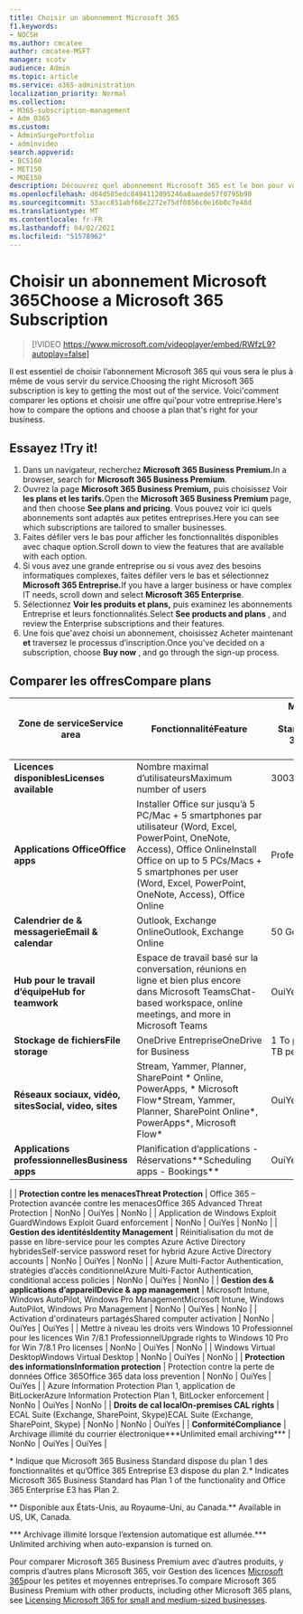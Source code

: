 ```yaml
---
title: Choisir un abonnement Microsoft 365
f1.keywords:
- NOCSH
ms.author: cmcatee
author: cmcatee-MSFT
manager: scotv
audience: Admin
ms.topic: article
ms.service: o365-administration
localization_priority: Normal
ms.collection:
- M365-subscription-management
- Adm_O365
ms.custom:
- AdminSurgePortfolio
- adminvideo
search.appverid:
- BCS160
- MET150
- MOE150
description: Découvrez quel abonnement Microsoft 365 est le bon pour votre organisation.
ms.openlocfilehash: d04d505edc8494112095246a8aaede57f0795b98
ms.sourcegitcommit: 53acc851abf68e2272e75df0856c0e16b0c7e48d
ms.translationtype: MT
ms.contentlocale: fr-FR
ms.lasthandoff: 04/02/2021
ms.locfileid: "51578962"
---
```

# <a name="choose-a-microsoft-365-subscription"></a><span data-ttu-id="d33cf-103">Choisir un abonnement Microsoft 365</span><span class="sxs-lookup"><span data-stu-id="d33cf-103">Choose a Microsoft 365 Subscription</span></span>

> [!VIDEO https://www.microsoft.com/videoplayer/embed/RWfzL9?autoplay=false]

<span data-ttu-id="d33cf-104">Il est essentiel de choisir l’abonnement Microsoft 365 qui vous sera le plus à même de vous servir du service.</span><span class="sxs-lookup"><span data-stu-id="d33cf-104">Choosing the right Microsoft 365 subscription is key to getting the most out of the service.</span></span> <span data-ttu-id="d33cf-105">Voici&#39;comment comparer les options et choisir une offre qui&#39;pour votre entreprise.</span><span class="sxs-lookup"><span data-stu-id="d33cf-105">Here&#39;s how to compare the options and choose a plan that&#39;s right for your business.</span></span>

## <a name="try-it"></a><span data-ttu-id="d33cf-106">Essayez !</span><span class="sxs-lookup"><span data-stu-id="d33cf-106">Try it!</span></span>

1. <span data-ttu-id="d33cf-107">Dans un navigateur, recherchez **Microsoft 365 Business Premium.**</span><span class="sxs-lookup"><span data-stu-id="d33cf-107">In a browser, search for  **Microsoft 365 Business Premium**.</span></span>
2. <span data-ttu-id="d33cf-108">Ouvrez la page **Microsoft 365 Business Premium,** puis choisissez Voir **les plans et les tarifs.**</span><span class="sxs-lookup"><span data-stu-id="d33cf-108">Open the  **Microsoft 365 Business Premium**  page, and then choose  **See plans and pricing**.</span></span> <span data-ttu-id="d33cf-109">Vous pouvez voir ici quels abonnements sont adaptés aux petites entreprises.</span><span class="sxs-lookup"><span data-stu-id="d33cf-109">Here you can see which subscriptions are tailored to smaller businesses.</span></span>
3. <span data-ttu-id="d33cf-110">Faites défiler vers le bas pour afficher les fonctionnalités disponibles avec chaque option.</span><span class="sxs-lookup"><span data-stu-id="d33cf-110">Scroll down to view the features that are available with each option.</span></span>
4. <span data-ttu-id="d33cf-111">Si vous avez une grande entreprise ou si vous avez des besoins informatiques complexes, faites défiler vers le bas et sélectionnez **Microsoft 365 Entreprise.**</span><span class="sxs-lookup"><span data-stu-id="d33cf-111">If you have a larger business or have complex IT needs, scroll down and select  **Microsoft 365 Enterprise**.</span></span>
5. <span data-ttu-id="d33cf-112">Sélectionnez  **Voir les produits et plans,** puis examinez les abonnements Entreprise et leurs fonctionnalités.</span><span class="sxs-lookup"><span data-stu-id="d33cf-112">Select  **See products and plans** , and review the Enterprise subscriptions and their features.</span></span>
6. <span data-ttu-id="d33cf-113">Une fois que&#39;avez choisi un abonnement, choisissez Acheter maintenant  **et** traversez le processus d’inscription.</span><span class="sxs-lookup"><span data-stu-id="d33cf-113">Once you&#39;ve decided on a subscription, choose  **Buy now** , and go through the sign-up process.</span></span>

## <a name="compare-plans"></a><span data-ttu-id="d33cf-114">Comparer les offres</span><span class="sxs-lookup"><span data-stu-id="d33cf-114">Compare plans</span></span>

| <span data-ttu-id="d33cf-115">**Zone de service**</span><span class="sxs-lookup"><span data-stu-id="d33cf-115">**Service area**</span></span> | <span data-ttu-id="d33cf-116">**Fonctionnalité**</span><span class="sxs-lookup"><span data-stu-id="d33cf-116">**Feature**</span></span> | <span data-ttu-id="d33cf-117">**Microsoft 365 Business Standard**</span><span class="sxs-lookup"><span data-stu-id="d33cf-117">**Microsoft 365 Business Standard**</span></span> | <span data-ttu-id="d33cf-118">**Microsoft 365 Business Premium**</span><span class="sxs-lookup"><span data-stu-id="d33cf-118">**Microsoft 365 Business Premium**</span></span> | <span data-ttu-id="d33cf-119">**Office 365 Entreprise E3**</span><span class="sxs-lookup"><span data-stu-id="d33cf-119">**Office 365 Enterprise E3**</span></span> |
| --- | --- | --- | --- | --- |
| <span data-ttu-id="d33cf-120">**Licences disponibles**</span><span class="sxs-lookup"><span data-stu-id="d33cf-120">**Licenses available**</span></span> | <span data-ttu-id="d33cf-121">Nombre maximal d’utilisateurs</span><span class="sxs-lookup"><span data-stu-id="d33cf-121">Maximum number of users</span></span> | <span data-ttu-id="d33cf-122">300</span><span class="sxs-lookup"><span data-stu-id="d33cf-122">300</span></span> | <span data-ttu-id="d33cf-123">300</span><span class="sxs-lookup"><span data-stu-id="d33cf-123">300</span></span> | <span data-ttu-id="d33cf-124">Illimité</span><span class="sxs-lookup"><span data-stu-id="d33cf-124">Unlimited</span></span> |
| <span data-ttu-id="d33cf-125">**Applications Office**</span><span class="sxs-lookup"><span data-stu-id="d33cf-125">**Office apps**</span></span> | <span data-ttu-id="d33cf-126">Installer Office sur jusqu’à 5 PC/Mac + 5 smartphones par utilisateur (Word, Excel, PowerPoint, OneNote, Access), Office Online</span><span class="sxs-lookup"><span data-stu-id="d33cf-126">Install Office on up to 5 PCs/Macs + 5 smartphones per user (Word, Excel, PowerPoint, OneNote, Access), Office Online</span></span> | <span data-ttu-id="d33cf-127">Professionnel</span><span class="sxs-lookup"><span data-stu-id="d33cf-127">Business</span></span> | <span data-ttu-id="d33cf-128">Professionnel</span><span class="sxs-lookup"><span data-stu-id="d33cf-128">Business</span></span> | <span data-ttu-id="d33cf-129">ProPlus</span><span class="sxs-lookup"><span data-stu-id="d33cf-129">ProPlus</span></span> |
| <span data-ttu-id="d33cf-130">**Calendrier de &amp; messagerie**</span><span class="sxs-lookup"><span data-stu-id="d33cf-130">**Email &amp; calendar**</span></span> | <span data-ttu-id="d33cf-131">Outlook, Exchange Online</span><span class="sxs-lookup"><span data-stu-id="d33cf-131">Outlook, Exchange Online</span></span> | <span data-ttu-id="d33cf-132">50 Go</span><span class="sxs-lookup"><span data-stu-id="d33cf-132">50 GB</span></span> | <span data-ttu-id="d33cf-133">50 Go</span><span class="sxs-lookup"><span data-stu-id="d33cf-133">50 GB</span></span> | <span data-ttu-id="d33cf-134">100 Go</span><span class="sxs-lookup"><span data-stu-id="d33cf-134">100 GB</span></span> |
| <span data-ttu-id="d33cf-135">**Hub pour le travail d’équipe**</span><span class="sxs-lookup"><span data-stu-id="d33cf-135">**Hub for teamwork**</span></span> | <span data-ttu-id="d33cf-136">Espace de travail basé sur la conversation, réunions en ligne et bien plus encore dans Microsoft Teams</span><span class="sxs-lookup"><span data-stu-id="d33cf-136">Chat-based workspace, online meetings, and more in Microsoft Teams</span></span> | <span data-ttu-id="d33cf-137">Oui</span><span class="sxs-lookup"><span data-stu-id="d33cf-137">Yes</span></span> | <span data-ttu-id="d33cf-138">Oui</span><span class="sxs-lookup"><span data-stu-id="d33cf-138">Yes</span></span> | <span data-ttu-id="d33cf-139">Oui</span><span class="sxs-lookup"><span data-stu-id="d33cf-139">Yes</span></span> |
| <span data-ttu-id="d33cf-140">**Stockage de fichiers**</span><span class="sxs-lookup"><span data-stu-id="d33cf-140">**File storage**</span></span> | <span data-ttu-id="d33cf-141">OneDrive Entreprise</span><span class="sxs-lookup"><span data-stu-id="d33cf-141">OneDrive for Business</span></span> | <span data-ttu-id="d33cf-142">1 To par utilisateur</span><span class="sxs-lookup"><span data-stu-id="d33cf-142">1 TB per user</span></span> | <span data-ttu-id="d33cf-143">1 To par utilisateur</span><span class="sxs-lookup"><span data-stu-id="d33cf-143">1 TB per user</span></span> | <span data-ttu-id="d33cf-144">Illimité</span><span class="sxs-lookup"><span data-stu-id="d33cf-144">Unlimited</span></span> |
| <span data-ttu-id="d33cf-145">**Réseaux sociaux, vidéo, sites**</span><span class="sxs-lookup"><span data-stu-id="d33cf-145">**Social, video, sites**</span></span> | <span data-ttu-id="d33cf-146">Stream, Yammer, Planner, SharePoint \* Online, PowerApps, \* Microsoft Flow\*</span><span class="sxs-lookup"><span data-stu-id="d33cf-146">Stream, Yammer, Planner, SharePoint Online\*, PowerApps\*, Microsoft Flow\*</span></span> | <span data-ttu-id="d33cf-147">Oui</span><span class="sxs-lookup"><span data-stu-id="d33cf-147">Yes</span></span> | <span data-ttu-id="d33cf-148">Oui</span><span class="sxs-lookup"><span data-stu-id="d33cf-148">Yes</span></span> | <span data-ttu-id="d33cf-149">Oui</span><span class="sxs-lookup"><span data-stu-id="d33cf-149">Yes</span></span> |
| <span data-ttu-id="d33cf-150">**Applications professionnelles**</span><span class="sxs-lookup"><span data-stu-id="d33cf-150">**Business apps**</span></span> | <span data-ttu-id="d33cf-151">Planification d’applications - Réservations\*\*</span><span class="sxs-lookup"><span data-stu-id="d33cf-151">Scheduling apps - Bookings\*\*</span></span> | <span data-ttu-id="d33cf-152">Oui</span><span class="sxs-lookup"><span data-stu-id="d33cf-152">Yes</span></span> | <span data-ttu-id="d33cf-153">Oui</span><span class="sxs-lookup"><span data-stu-id="d33cf-153">Yes</span></span> | <span data-ttu-id="d33cf-154">Oui</span><span class="sxs-lookup"><span data-stu-id="d33cf-154">Yes</span></span> |
|
| <span data-ttu-id="d33cf-155">**Protection contre les menaces**</span><span class="sxs-lookup"><span data-stu-id="d33cf-155">**Threat Protection**</span></span> | <span data-ttu-id="d33cf-156">Office 365 – Protection avancée contre les menaces</span><span class="sxs-lookup"><span data-stu-id="d33cf-156">Office 365 Advanced Threat Protection</span></span> | <span data-ttu-id="d33cf-157">Non</span><span class="sxs-lookup"><span data-stu-id="d33cf-157">No</span></span> | <span data-ttu-id="d33cf-158">Oui</span><span class="sxs-lookup"><span data-stu-id="d33cf-158">Yes</span></span> | <span data-ttu-id="d33cf-159">Non</span><span class="sxs-lookup"><span data-stu-id="d33cf-159">No</span></span> |
 | <span data-ttu-id="d33cf-160">Application de Windows Exploit Guard</span><span class="sxs-lookup"><span data-stu-id="d33cf-160">Windows Exploit Guard enforcement</span></span> | <span data-ttu-id="d33cf-161">Non</span><span class="sxs-lookup"><span data-stu-id="d33cf-161">No</span></span> | <span data-ttu-id="d33cf-162">Oui</span><span class="sxs-lookup"><span data-stu-id="d33cf-162">Yes</span></span> | <span data-ttu-id="d33cf-163">Non</span><span class="sxs-lookup"><span data-stu-id="d33cf-163">No</span></span> |
| <span data-ttu-id="d33cf-164">**Gestion des identités**</span><span class="sxs-lookup"><span data-stu-id="d33cf-164">**Identity Management**</span></span> | <span data-ttu-id="d33cf-165">Réinitialisation du mot de passe en libre-service pour les comptes Azure Active Directory hybrides</span><span class="sxs-lookup"><span data-stu-id="d33cf-165">Self-service password reset for hybrid Azure Active Directory accounts</span></span> | <span data-ttu-id="d33cf-166">Non</span><span class="sxs-lookup"><span data-stu-id="d33cf-166">No</span></span> | <span data-ttu-id="d33cf-167">Oui</span><span class="sxs-lookup"><span data-stu-id="d33cf-167">Yes</span></span> | <span data-ttu-id="d33cf-168">Non</span><span class="sxs-lookup"><span data-stu-id="d33cf-168">No</span></span> |
 | <span data-ttu-id="d33cf-169">Azure Multi-Factor Authentication, stratégies d’accès conditionnel</span><span class="sxs-lookup"><span data-stu-id="d33cf-169">Azure Multi-Factor Authentication, conditional access policies</span></span> | <span data-ttu-id="d33cf-170">Non</span><span class="sxs-lookup"><span data-stu-id="d33cf-170">No</span></span> | <span data-ttu-id="d33cf-171">Oui</span><span class="sxs-lookup"><span data-stu-id="d33cf-171">Yes</span></span> | <span data-ttu-id="d33cf-172">Non</span><span class="sxs-lookup"><span data-stu-id="d33cf-172">No</span></span> |
| <span data-ttu-id="d33cf-173">**Gestion des &amp; applications d’appareil**</span><span class="sxs-lookup"><span data-stu-id="d33cf-173">**Device &amp; app management**</span></span> | <span data-ttu-id="d33cf-174">Microsoft Intune, Windows AutoPilot, Windows Pro Management</span><span class="sxs-lookup"><span data-stu-id="d33cf-174">Microsoft Intune, Windows AutoPilot, Windows Pro Management</span></span> | <span data-ttu-id="d33cf-175">Non</span><span class="sxs-lookup"><span data-stu-id="d33cf-175">No</span></span> | <span data-ttu-id="d33cf-176">Oui</span><span class="sxs-lookup"><span data-stu-id="d33cf-176">Yes</span></span> | <span data-ttu-id="d33cf-177">Non</span><span class="sxs-lookup"><span data-stu-id="d33cf-177">No</span></span> |
 | <span data-ttu-id="d33cf-178">Activation d'ordinateurs partagés</span><span class="sxs-lookup"><span data-stu-id="d33cf-178">Shared computer activation</span></span> | <span data-ttu-id="d33cf-179">Non</span><span class="sxs-lookup"><span data-stu-id="d33cf-179">No</span></span> | <span data-ttu-id="d33cf-180">Oui</span><span class="sxs-lookup"><span data-stu-id="d33cf-180">Yes</span></span> | <span data-ttu-id="d33cf-181">Oui</span><span class="sxs-lookup"><span data-stu-id="d33cf-181">Yes</span></span> |
 | <span data-ttu-id="d33cf-182">Mettre à niveau les droits vers Windows 10 Professionnel pour les licences Win 7/8.1 Professionnel</span><span class="sxs-lookup"><span data-stu-id="d33cf-182">Upgrade rights to Windows 10 Pro for Win 7/8.1 Pro licenses</span></span> | <span data-ttu-id="d33cf-183">Non</span><span class="sxs-lookup"><span data-stu-id="d33cf-183">No</span></span> | <span data-ttu-id="d33cf-184">Oui</span><span class="sxs-lookup"><span data-stu-id="d33cf-184">Yes</span></span> | <span data-ttu-id="d33cf-185">Non</span><span class="sxs-lookup"><span data-stu-id="d33cf-185">No</span></span> |
 | <span data-ttu-id="d33cf-186">Windows Virtual Desktop</span><span class="sxs-lookup"><span data-stu-id="d33cf-186">Windows Virtual Desktop</span></span> | <span data-ttu-id="d33cf-187">Non</span><span class="sxs-lookup"><span data-stu-id="d33cf-187">No</span></span> | <span data-ttu-id="d33cf-188">Oui</span><span class="sxs-lookup"><span data-stu-id="d33cf-188">Yes</span></span> | <span data-ttu-id="d33cf-189">Non</span><span class="sxs-lookup"><span data-stu-id="d33cf-189">No</span></span> |
| <span data-ttu-id="d33cf-190">**Protection des informations**</span><span class="sxs-lookup"><span data-stu-id="d33cf-190">**Information protection**</span></span> | <span data-ttu-id="d33cf-191">Protection contre la perte de données Office 365</span><span class="sxs-lookup"><span data-stu-id="d33cf-191">Office 365 data loss prevention</span></span> | <span data-ttu-id="d33cf-192">Non</span><span class="sxs-lookup"><span data-stu-id="d33cf-192">No</span></span> | <span data-ttu-id="d33cf-193">Oui</span><span class="sxs-lookup"><span data-stu-id="d33cf-193">Yes</span></span> | <span data-ttu-id="d33cf-194">Oui</span><span class="sxs-lookup"><span data-stu-id="d33cf-194">Yes</span></span> |
 | <span data-ttu-id="d33cf-195">Azure Information Protection Plan 1, application de BitLocker</span><span class="sxs-lookup"><span data-stu-id="d33cf-195">Azure Information Protection Plan 1, BitLocker enforcement</span></span> | <span data-ttu-id="d33cf-196">Non</span><span class="sxs-lookup"><span data-stu-id="d33cf-196">No</span></span> | <span data-ttu-id="d33cf-197">Oui</span><span class="sxs-lookup"><span data-stu-id="d33cf-197">Yes</span></span> | <span data-ttu-id="d33cf-198">Non</span><span class="sxs-lookup"><span data-stu-id="d33cf-198">No</span></span> |
| <span data-ttu-id="d33cf-199">**Droits de cal local**</span><span class="sxs-lookup"><span data-stu-id="d33cf-199">**On-premises CAL rights**</span></span> | <span data-ttu-id="d33cf-200">ECAL Suite (Exchange, SharePoint, Skype)</span><span class="sxs-lookup"><span data-stu-id="d33cf-200">ECAL Suite (Exchange, SharePoint, Skype)</span></span> | <span data-ttu-id="d33cf-201">Non</span><span class="sxs-lookup"><span data-stu-id="d33cf-201">No</span></span> | <span data-ttu-id="d33cf-202">Non</span><span class="sxs-lookup"><span data-stu-id="d33cf-202">No</span></span> | <span data-ttu-id="d33cf-203">Oui</span><span class="sxs-lookup"><span data-stu-id="d33cf-203">Yes</span></span> |
| <span data-ttu-id="d33cf-204">**Conformité**</span><span class="sxs-lookup"><span data-stu-id="d33cf-204">**Compliance**</span></span> | <span data-ttu-id="d33cf-205">Archivage illimité du courrier électronique\*\*\*</span><span class="sxs-lookup"><span data-stu-id="d33cf-205">Unlimited email archiving\*\*\*</span></span> | <span data-ttu-id="d33cf-206">Non</span><span class="sxs-lookup"><span data-stu-id="d33cf-206">No</span></span> | <span data-ttu-id="d33cf-207">Oui</span><span class="sxs-lookup"><span data-stu-id="d33cf-207">Yes</span></span> | <span data-ttu-id="d33cf-208">Oui</span><span class="sxs-lookup"><span data-stu-id="d33cf-208">Yes</span></span> |

<span data-ttu-id="d33cf-209">\* Indique que Microsoft 365 Business Standard dispose du plan 1 des fonctionnalités et qu’Office 365 Entreprise E3 dispose du plan 2.</span><span class="sxs-lookup"><span data-stu-id="d33cf-209">\* Indicates Microsoft 365 Business Standard has Plan 1 of the functionality and Office 365 Enterprise E3 has Plan 2.</span></span>

<span data-ttu-id="d33cf-210">\*\* Disponible aux États-Unis, au Royaume-Uni, au Canada.</span><span class="sxs-lookup"><span data-stu-id="d33cf-210">\*\* Available in US, UK, Canada.</span></span>

<span data-ttu-id="d33cf-211">\*\*\* Archivage illimité lorsque l’extension automatique est allumée.</span><span class="sxs-lookup"><span data-stu-id="d33cf-211">\*\*\* Unlimited archiving when auto-expansion is turned on.</span></span>

<span data-ttu-id="d33cf-212">Pour comparer Microsoft 365 Business Premium avec d’autres produits, y compris d’autres plans Microsoft 365, voir Gestion des licences [Microsoft 365](/office365/servicedescriptions/microsoft-365-service-descriptions/licensing-microsoft-365-in-smb)pour les petites et moyennes entreprises.</span><span class="sxs-lookup"><span data-stu-id="d33cf-212">To compare Microsoft 365 Business Premium with other products, including other Microsoft 365 plans, see [Licensing Microsoft 365 for small and medium-sized businesses](/office365/servicedescriptions/microsoft-365-service-descriptions/licensing-microsoft-365-in-smb).</span></span>